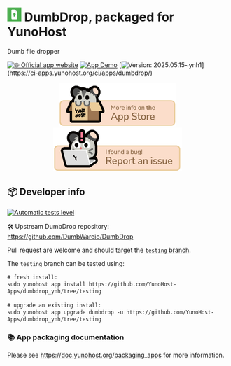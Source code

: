 <!--
N.B.: This README was automatically generated by <https://github.com/YunoHost/apps_tools/blob/main/readme_generator>
It shall NOT be edited by hand.
-->

<h1>
  <img src="https://raw.githubusercontent.com/YunoHost/apps/main/logos/dumbdrop.png" width="32px" alt="Logo of DumbDrop">
  DumbDrop, packaged for YunoHost
</h1>

Dumb file dropper

[![🌐 Official app website](https://img.shields.io/badge/Official_app_website-darkgreen?style=for-the-badge)](https://www.dumbware.io/)
[![App Demo](https://img.shields.io/badge/App_Demo-blue?style=for-the-badge)](https://dumbdrop.dumbware.io/)
[![Version: 2025.05.15~ynh1](https://img.shields.io/badge/Version-2025.05.15~ynh1-rgba(0,150,0,1)?style=for-the-badge)](https://ci-apps.yunohost.org/ci/apps/dumbdrop/)

<div align="center">
<a href="https://apps.yunohost.org/app/dumbdrop"><img height="100px" src="https://github.com/YunoHost/yunohost-artwork/raw/refs/heads/main/badges/neopossum-badges/badge_more_info_on_the_appstore.svg"/></a>
<a href="https://github.com/YunoHost-Apps/dumbdrop_ynh/issues"><img height="100px" src="https://github.com/YunoHost/yunohost-artwork/raw/refs/heads/main/badges/neopossum-badges/badge_report_an_issue.svg"/></a>
</div>

## 📦 Developer info

[![Automatic tests level](https://apps.yunohost.org/badge/cilevel/dumbdrop)](https://ci-apps.yunohost.org/ci/apps/dumbdrop/)

🛠️ Upstream DumbDrop repository: <https://github.com/DumbWareio/DumbDrop>

Pull request are welcome and should target the [`testing` branch](https://github.com/YunoHost-Apps/dumbdrop_ynh/tree/testing).

The `testing` branch can be tested using:
```
# fresh install:
sudo yunohost app install https://github.com/YunoHost-Apps/dumbdrop_ynh/tree/testing

# upgrade an existing install:
sudo yunohost app upgrade dumbdrop -u https://github.com/YunoHost-Apps/dumbdrop_ynh/tree/testing
```

### 📚 App packaging documentation

Please see <https://doc.yunohost.org/packaging_apps> for more information.